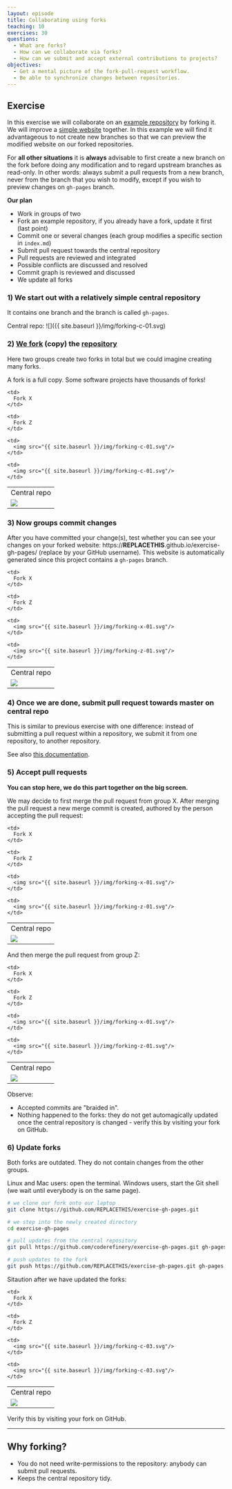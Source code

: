 ```yaml
---
layout: episode
title: Collaborating using forks
teaching: 10
exercises: 30
questions:
  - What are forks?
  - How can we collaborate via forks?
  - How can we submit and accept external contributions to projects?
objectives:
  - Get a mental picture of the fork-pull-request workflow.
  - Be able to synchronize changes between repositories.
---
```


## Exercise

In this exercise we will collaborate on an
[example repository](https://github.com/coderefinery/exercise-gh-pages) by forking it.
We will improve a
[simple website](https://coderefinery.github.io/exercise-gh-pages/) together.
In this example we will find it advantageous
to not create new branches so that we can preview the modified website on our forked repositories.

For **all other situations** it is **always** advisable to first create a new branch on the fork
before doing any modification and to regard upstream branches as read-only. In other words: always
submit a pull requests from a new branch, never from the branch that you wish to modify, except if you
wish to preview changes on `gh-pages` branch.

**Our plan**

- Work in groups of two
- Fork an example repository, if you already have a fork, update it first (last point)
- Commit one or several changes (each group modifies a specific section in `index.md`)
- Submit pull request towards the central repository
- Pull requests are reviewed and integrated
- Possible conflicts are discussed and resolved
- Commit graph is reviewed and discussed
- We update all forks


### 1) We start out with a relatively simple central repository

It contains one branch and the branch is called `gh-pages`.

Central repo:
![]({{ site.baseurl }}/img/forking-c-01.svg)


### 2) [We fork](https://help.github.com/articles/fork-a-repo/) (copy) the [repository](https://github.com/coderefinery/exercise-gh-pages)

Here two groups create two forks in total but we could imagine creating many forks.

A fork is a full copy.
Some software projects have thousands of forks!

<table>
  <tr>
    <td>
      Central repo
    </td>
     
    <td>
      Fork X
    </td>
      
    <td>
      Fork Z
    </td>
  </tr>
  <tr>
    <td>
      <img src="{{ site.baseurl }}/img/forking-c-01.svg"/>
    </td>
     
    <td>
      <img src="{{ site.baseurl }}/img/forking-c-01.svg"/>
    </td>
      
    <td>
      <img src="{{ site.baseurl }}/img/forking-c-01.svg"/>
    </td>
  </tr>
</table>


### 3) Now groups commit changes

After you have committed your change(s),
test whether you can see your changes on your forked website: https://**REPLACETHIS**.github.io/exercise-gh-pages/ (replace by
your GitHub username). This website is automatically generated since this project contains a `gh-pages` branch.

<table>
  <tr>
    <td>
      Central repo
    </td>
     
    <td>
      Fork X
    </td>
      
    <td>
      Fork Z
    </td>
  </tr>
  <tr>
    <td>
      <img src="{{ site.baseurl }}/img/forking-c-01.svg"/>
    </td>
     
    <td>
      <img src="{{ site.baseurl }}/img/forking-x-01.svg"/>
    </td>
      
    <td>
      <img src="{{ site.baseurl }}/img/forking-z-01.svg"/>
    </td>
  </tr>
</table>


### 4) Once we are done, submit pull request towards master on central repo

This is similar to previous exercise with one difference: instead of submitting a pull request
within a repository, we submit it from one repository, to another repository.

See also [this documentation](https://help.github.com/articles/creating-a-pull-request/#creating-the-pull-request).


### 5) Accept pull requests

**You can stop here, we do this part together on the big screen.**

We may decide to first merge the pull request from group X. After merging the pull
request a new merge commit is created, authored by the person accepting the pull request:

<table>
  <tr>
    <td>
      Central repo
    </td>
     
    <td>
      Fork X
    </td>
      
    <td>
      Fork Z
    </td>
  </tr>
  <tr>
    <td>
      <img src="{{ site.baseurl }}/img/forking-c-02.svg"/>
    </td>
     
    <td>
      <img src="{{ site.baseurl }}/img/forking-x-01.svg"/>
    </td>
      
    <td>
      <img src="{{ site.baseurl }}/img/forking-z-01.svg"/>
    </td>
  </tr>
</table>

And then merge the pull request from group Z:

<table>
  <tr>
    <td>
      Central repo
    </td>
     
    <td>
      Fork X
    </td>
      
    <td>
      Fork Z
    </td>
  </tr>
  <tr>
    <td>
      <img src="{{ site.baseurl }}/img/forking-c-03.svg"/>
    </td>
     
    <td>
      <img src="{{ site.baseurl }}/img/forking-x-01.svg"/>
    </td>
      
    <td>
      <img src="{{ site.baseurl }}/img/forking-z-01.svg"/>
    </td>
  </tr>
</table>

Observe:

- Accepted commits are "braided in".
- Nothing happened to the forks: they do not get
  automagically updated once the central repository is changed - verify this by visiting your fork on GitHub.


### 6) Update forks

Both forks are outdated. They do not contain changes from the other groups.

Linux and Mac users: open the terminal. Windows users, start the Git shell (we wait until
everybody is on the same page).

```bash
# we clone our fork onto our laptop
git clone https://github.com/REPLACETHIS/exercise-gh-pages.git

# we step into the newly created directory
cd exercise-gh-pages

# pull updates from the central repository
git pull https://github.com/coderefinery/exercise-gh-pages.git gh-pages

# push updates to the fork
git push https://github.com/REPLACETHIS/exercise-gh-pages.git gh-pages
```

Sitaution after we have updated the forks:

<table>
  <tr>
    <td>
      Central repo
    </td>
     
    <td>
      Fork X
    </td>
      
    <td>
      Fork Z
    </td>
  </tr>
  <tr>
    <td>
      <img src="{{ site.baseurl }}/img/forking-c-03.svg"/>
    </td>
     
    <td>
      <img src="{{ site.baseurl }}/img/forking-c-03.svg"/>
    </td>
      
    <td>
      <img src="{{ site.baseurl }}/img/forking-c-03.svg"/>
    </td>
  </tr>
</table>

Verify this by visiting your fork on GitHub.

---

## Why forking?

- You do not need write-permissions to the repository: anybody can submit pull requests.
- Keeps the central repository tidy.

